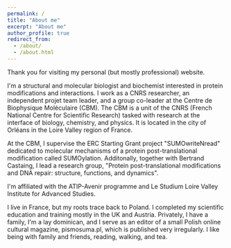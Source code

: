 ```yaml
---
permalink: /
title: "About me"
excerpt: "About me"
author_profile: true
redirect_from: 
  - /about/
  - /about.html
---
```


Thank you for visiting my personal (but mostly professional) website.

I'm a structural and molecular biologist and biochemist interested in protein modifications and interactions. I work as a CNRS researcher, an independent projet team leader, and a group co-leader at the Centre de Biophysique Moléculaire (CBM). The CBM is a unit of the CNRS (French National Centre for Scientific Research) tasked with research at the interface of biology, chemistry, and physics. It is located in the city of Orléans in the Loire Valley region of France.

At the CBM, I supervise the ERC Starting Grant project "SUMOwriteNread" dedicated to molecular mechanisms of a protein post-translational modification called SUMOylation. Additonally, together with Bertrand Castaing, I lead a research group, "Protein post-translational modifications and DNA repair: structure, functions, and dynamics".

I'm affiliated with the ATIP-Avenir programme and Le Studium Loire Valley Institute for Advanced Studies.

I live in France, but my roots trace back to Poland. I completed my scientific education and training mostly in the UK and Austria. Privately, I have a family, I'm a lay dominican, and I serve as an editor of a small Polish online cultural magazine, pismosuma.pl, which is published very irregularly. I like being with family and friends, reading, walking, and tea.

